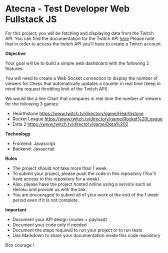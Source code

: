 # Atecna - Test Developer Web Fullstack JS

For this project, you will be fetching and displaying data from the Twitch API.
You can find the documentation for the Twitch API [here](https://dev.twitch.tv/docs/api)
Please note that in order to access the twitch API you'll have to create a Twitch account.

**Objective**

Your goal will be to build a simple web dashboard with the following 2 features:

You will need to create a Web Socket connection to display the number of viewers for Chess that automatically updates a counter in real time (keep in mind the request throttling limit of the Twitch API).

We would like a line Chart that compares in real time the number of viewers for the following 3 games:

- Hearthstone https://www.twitch.tv/directory/game/Hearthstone
- Rocket League https://www.twitch.tv/directory/game/Rocket%20League
- Dota 2 https://www.twitch.tv/directory/game/Dota%202

**Technology**

- Frontend: Javascript
- Backend: Javascript

**Rules**

- The project should not take more than 1 week.
- To submit your project, please push the code in this repository (You'll have access to this repository for a week).
- Also, please have the project hosted online using a service such as Heroku and provide us with the link.
- You are encouraged to submit all of your work at the end of the 1 week period even if it is not complete.

**Important**

- Document your API design (routes + payload)
- Document your code only if needed
- Document the steps required to run your project or to run tests
- Use Markdown to share your documentation inside this code repository

Bon courage !